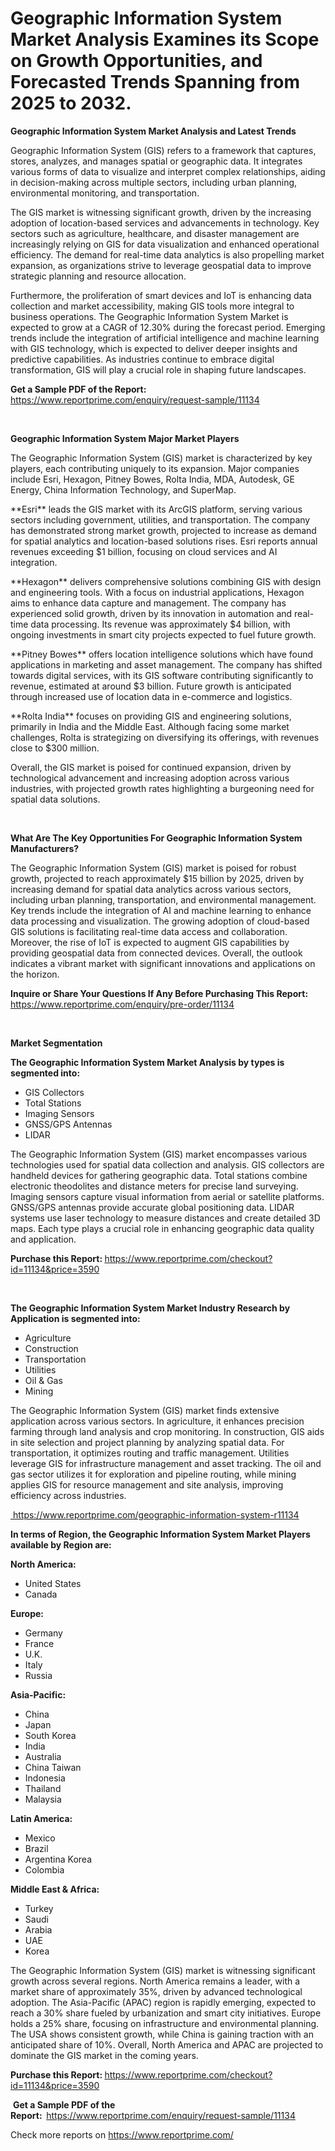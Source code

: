 <p><h1>Geographic Information System Market Analysis Examines its Scope on Growth Opportunities, and Forecasted Trends Spanning from 2025 to 2032.</h1></p><p><strong>Geographic Information System Market Analysis and Latest Trends</strong></p>
<p><p>Geographic Information System (GIS) refers to a framework that captures, stores, analyzes, and manages spatial or geographic data. It integrates various forms of data to visualize and interpret complex relationships, aiding in decision-making across multiple sectors, including urban planning, environmental monitoring, and transportation.</p><p>The GIS market is witnessing significant growth, driven by the increasing adoption of location-based services and advancements in technology. Key sectors such as agriculture, healthcare, and disaster management are increasingly relying on GIS for data visualization and enhanced operational efficiency. The demand for real-time data analytics is also propelling market expansion, as organizations strive to leverage geospatial data to improve strategic planning and resource allocation.</p><p>Furthermore, the proliferation of smart devices and IoT is enhancing data collection and market accessibility, making GIS tools more integral to business operations. The Geographic Information System Market is expected to grow at a CAGR of 12.30% during the forecast period. Emerging trends include the integration of artificial intelligence and machine learning with GIS technology, which is expected to deliver deeper insights and predictive capabilities. As industries continue to embrace digital transformation, GIS will play a crucial role in shaping future landscapes.</p></p>
<p><strong>Get a Sample PDF of the Report:&nbsp;</strong> <a href="https://www.reportprime.com/enquiry/request-sample/11134?utm_campaign=2316&utm_medium=2&utm_source=Github&utm_content=ia&utm_term=20032025&utm_id=geographic-information-system">https://www.reportprime.com/enquiry/request-sample/11134</a></p>
<p>&nbsp;</p>
<p><strong>Geographic Information System Major Market Players</strong></p>
<p><p>The Geographic Information System (GIS) market is characterized by key players, each contributing uniquely to its expansion. Major companies include Esri, Hexagon, Pitney Bowes, Rolta India, MDA, Autodesk, GE Energy, China Information Technology, and SuperMap.</p><p>**Esri** leads the GIS market with its ArcGIS platform, serving various sectors including government, utilities, and transportation. The company has demonstrated strong market growth, projected to increase as demand for spatial analytics and location-based solutions rises. Esri reports annual revenues exceeding $1 billion, focusing on cloud services and AI integration.</p><p>**Hexagon** delivers comprehensive solutions combining GIS with design and engineering tools. With a focus on industrial applications, Hexagon aims to enhance data capture and management. The company has experienced solid growth, driven by its innovation in automation and real-time data processing. Its revenue was approximately $4 billion, with ongoing investments in smart city projects expected to fuel future growth.</p><p>**Pitney Bowes** offers location intelligence solutions which have found applications in marketing and asset management. The company has shifted towards digital services, with its GIS software contributing significantly to revenue, estimated at around $3 billion. Future growth is anticipated through increased use of location data in e-commerce and logistics.</p><p>**Rolta India** focuses on providing GIS and engineering solutions, primarily in India and the Middle East. Although facing some market challenges, Rolta is strategizing on diversifying its offerings, with revenues close to $300 million. </p><p>Overall, the GIS market is poised for continued expansion, driven by technological advancement and increasing adoption across various industries, with projected growth rates highlighting a burgeoning need for spatial data solutions.</p></p>
<p>&nbsp;</p>
<p><strong>What Are The Key Opportunities For Geographic Information System Manufacturers?</strong></p>
<p><p>The Geographic Information System (GIS) market is poised for robust growth, projected to reach approximately $15 billion by 2025, driven by increasing demand for spatial data analytics across various sectors, including urban planning, transportation, and environmental management. Key trends include the integration of AI and machine learning to enhance data processing and visualization. The growing adoption of cloud-based GIS solutions is facilitating real-time data access and collaboration. Moreover, the rise of IoT is expected to augment GIS capabilities by providing geospatial data from connected devices. Overall, the outlook indicates a vibrant market with significant innovations and applications on the horizon.</p></p>
<p><strong>Inquire or Share Your Questions If Any Before Purchasing This Report:</strong> <a href="https://www.reportprime.com/enquiry/pre-order/11134?utm_campaign=2316&utm_medium=2&utm_source=Github&utm_content=ia&utm_term=20032025&utm_id=geographic-information-system">https://www.reportprime.com/enquiry/pre-order/11134</a></p>
<p>&nbsp;</p>
<p><strong>Market Segmentation</strong></p>
<p><strong>The Geographic Information System Market Analysis by types is segmented into:</strong></p>
<p><ul><li>GIS Collectors</li><li>Total Stations</li><li>Imaging Sensors</li><li>GNSS/GPS Antennas</li><li>LIDAR</li></ul></p>
<p><p>The Geographic Information System (GIS) market encompasses various technologies used for spatial data collection and analysis. GIS collectors are handheld devices for gathering geographic data. Total stations combine electronic theodolites and distance meters for precise land surveying. Imaging sensors capture visual information from aerial or satellite platforms. GNSS/GPS antennas provide accurate global positioning data. LIDAR systems use laser technology to measure distances and create detailed 3D maps. Each type plays a crucial role in enhancing geographic data quality and application.</p></p>
<p><strong>Purchase this Report:&nbsp;</strong><a href="https://www.reportprime.com/checkout?id=11134&price=3590&utm_campaign=2316&utm_medium=2&utm_source=Github&utm_content=ia&utm_term=20032025&utm_id=geographic-information-system">https://www.reportprime.com/checkout?id=11134&price=3590</a></p>
<p>&nbsp;</p>
<p><strong>The Geographic Information System Market Industry Research by Application is segmented into:</strong></p>
<p><ul><li>Agriculture</li><li>Construction</li><li>Transportation</li><li>Utilities</li><li>Oil & Gas</li><li>Mining</li></ul></p>
<p><p>The Geographic Information System (GIS) market finds extensive application across various sectors. In agriculture, it enhances precision farming through land analysis and crop monitoring. In construction, GIS aids in site selection and project planning by analyzing spatial data. For transportation, it optimizes routing and traffic management. Utilities leverage GIS for infrastructure management and asset tracking. The oil and gas sector utilizes it for exploration and pipeline routing, while mining applies GIS for resource management and site analysis, improving efficiency across industries.</p></p>
<p><a href="https://www.reportprime.com/geographic-information-system-r11134?utm_campaign=2316&utm_medium=2&utm_source=Github&utm_content=ia&utm_term=20032025&utm_id=geographic-information-system">&nbsp;https://www.reportprime.com/geographic-information-system-r11134</a></p>
<p><strong>In terms of Region, the Geographic Information System Market Players available by Region are:</strong></p>
<p>
    <p> <strong> North America: </strong>
        <ul>
            <li>United States</li>
            <li>Canada</li>
        </ul>
        </p> 
    <p> <strong> Europe: </strong>
        <ul>
            <li>Germany</li>
            <li>France</li>
            <li>U.K.</li>
            <li>Italy</li>
            <li>Russia</li>
        </ul>
        </p> 
    <p> <strong> Asia-Pacific: </strong>
        <ul>
            <li>China</li>
            <li>Japan</li>
            <li>South Korea</li>
            <li>India</li>
            <li>Australia</li>
            <li>China Taiwan</li>
            <li>Indonesia</li>
            <li>Thailand</li>
            <li>Malaysia</li>
        </ul>
        </p> 
    <p> <strong> Latin America: </strong>
        <ul>
            <li>Mexico</li>
            <li>Brazil</li>
            <li>Argentina Korea</li>
            <li>Colombia</li>
        </ul>
        </p> 
    <p> <strong> Middle East & Africa: </strong>
        <ul>
            <li>Turkey</li>
            <li>Saudi</li>
            <li>Arabia</li>
            <li>UAE</li>
            <li>Korea</li>
        </ul>
    </p>
    </p>
<p><p>The Geographic Information System (GIS) market is witnessing significant growth across several regions. North America remains a leader, with a market share of approximately 35%, driven by advanced technological adoption. The Asia-Pacific (APAC) region is rapidly emerging, expected to reach a 30% share fueled by urbanization and smart city initiatives. Europe holds a 25% share, focusing on infrastructure and environmental planning. The USA shows consistent growth, while China is gaining traction with an anticipated share of 10%. Overall, North America and APAC are projected to dominate the GIS market in the coming years.</p></p>
<p><strong>Purchase this Report: </strong><a href="https://www.reportprime.com/checkout?id=11134&price=3590&utm_campaign=2316&utm_medium=2&utm_source=Github&utm_content=ia&utm_term=20032025&utm_id=geographic-information-system">https://www.reportprime.com/checkout?id=11134&price=3590</a></p>
<p>&nbsp;<strong>Get a Sample PDF of the Report:&nbsp;&nbsp;</strong><a href="https://www.reportprime.com/enquiry/request-sample/11134?utm_campaign=2316&utm_medium=2&utm_source=Github&utm_content=ia&utm_term=20032025&utm_id=geographic-information-system">https://www.reportprime.com/enquiry/request-sample/11134</a></p>
<p><strong></strong></p>
<p>Check more reports on <a href="https://www.reportprime.com/?utm_campaign=2316&utm_medium=2&utm_source=Github&utm_content=ia&utm_term=20032025&utm_id=geographic-information-system">https://www.reportprime.com/</a></p>